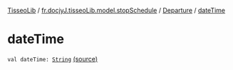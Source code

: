[TisseoLib](../../index.md) / [fr.docjyJ.tisseoLib.model.stopSchedule](../index.md) / [Departure](index.md) / [dateTime](./date-time.md)

# dateTime

`val dateTime: `[`String`](https://kotlinlang.org/api/latest/jvm/stdlib/kotlin/-string/index.html) [(source)](https://github.com/docjyJ/TisseoLib/tree/master/src/main/kotlin/fr/docjyJ/tisseoLib/model/stopSchedule/Departure.kt#L9)